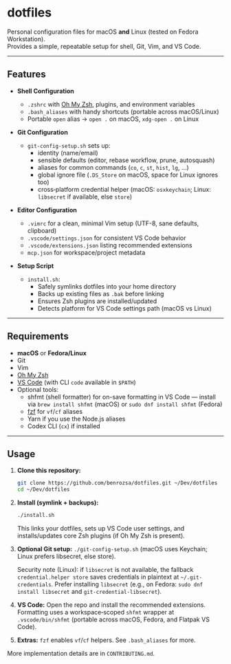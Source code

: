 # dotfiles

Personal configuration files for macOS **and** Linux (tested on Fedora Workstation).  
Provides a simple, repeatable setup for shell, Git, Vim, and VS Code.

---

## Features

- **Shell Configuration**
  - `.zshrc` with [Oh My Zsh](https://ohmyz.sh/), plugins, and environment variables
  - `.bash_aliases` with handy shortcuts (portable across macOS/Linux)
  - Portable `open` alias → `open .` on macOS, `xdg-open .` on Linux

- **Git Configuration**
  - `git-config-setup.sh` sets up:
    - identity (name/email)
    - sensible defaults (editor, rebase workflow, prune, autosquash)
    - aliases for common commands (`co`, `c`, `st`, `hist`, `lg`, …)
    - global ignore file (`.DS_Store` on macOS, space for Linux ignores too)
    - cross‑platform credential helper (macOS: `osxkeychain`; Linux: `libsecret` if available, else `store`)

- **Editor Configuration**
  - `.vimrc` for a clean, minimal Vim setup (UTF-8, sane defaults, clipboard)
  - `.vscode/settings.json` for consistent VS Code behavior
  - `.vscode/extensions.json` listing recommended extensions
  - `mcp.json` for workspace/project metadata

- **Setup Script**
  - `install.sh`:
    - Safely symlinks dotfiles into your home directory
    - Backs up existing files as `.bak` before linking
    - Ensures Zsh plugins are installed/updated
    - Detects platform for VS Code settings path (macOS vs Linux)

---

## Requirements

- **macOS** or **Fedora/Linux**
- Git
- Vim
- [Oh My Zsh](https://ohmyz.sh/)
- [VS Code](https://code.visualstudio.com/) (with CLI `code` available in `$PATH`)
- Optional tools:
  - shfmt (shell formatter) for on-save formatting in VS Code — install via `brew install shfmt` (macOS) or `sudo dnf install shfmt` (Fedora)
  - [fzf](https://github.com/junegunn/fzf) for `vf`/`cf` aliases
  - Yarn if you use the Node.js aliases
  - Codex CLI (`cx`) if installed

---

## Usage

1. **Clone this repository:**

   ```sh
   git clone https://github.com/benrozsa/dotfiles.git ~/Dev/dotfiles
   cd ~/Dev/dotfiles
   ```

2. **Install (symlink + backups):**

   ```sh
   ./install.sh
   ```

   This links your dotfiles, sets up VS Code user settings, and installs/updates core Zsh plugins (if Oh My Zsh is present).

3. **Optional Git setup:** `./git-config-setup.sh` (macOS uses Keychain; Linux prefers libsecret, else store).

   Security note (Linux): if `libsecret` is not available, the fallback `credential.helper store` saves credentials in plaintext at `~/.git-credentials`. Prefer installing `libsecret` (e.g., on Fedora: `sudo dnf install libsecret` and `git-credential-libsecret`).

4. **VS Code:** Open the repo and install the recommended extensions. Formatting uses a workspace‑scoped `shfmt` wrapper at `.vscode/bin/shfmt` (portable across macOS, Fedora, and Flatpak VS Code).

5. **Extras:** `fzf` enables `vf`/`cf` helpers. See `.bash_aliases` for more.

More implementation details are in `CONTRIBUTING.md`.
